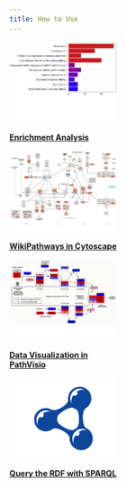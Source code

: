 ```yaml
---
title: How to Use
---
```


<div class="card-deck">
            <div class="card text-center" style="width: 12rem;">
              <a class="card-link" href="https://github.com/gladstone-institutes/Bioinformatics-Workshops/blob/master/intro-pathway-analysis-visualization/Hands-on_PathwayAnalysis.pdf">
              <img class="card-img-top" src="/assets/img/WP-Enrichment.png" alt="Enrichment Analysis">
              <div class="card-body">
                <p class="card-text"><b>Enrichment Analysis</b></p>
              </div>
              </a>
            </div>
            <div class="card text-center" style="width: 12rem;">
              <a class="card-link" href="https://cytoscape.org/cytoscape-tutorials/protocols/wikipathways-app/#/title" target="_blank">
              <img class="card-img-top" src="/assets/img/WPCytoscape-pw.png" alt="Cytoscape">
              <div class="card-body">
                <p class="card-text"><b>WikiPathways in Cytoscape</b></p>
              </div>
              </a>
            </div>
            <div class="card text-center" style="width: 12rem;">
              <a class="card-link" href="https://pathvisio.org/tutorials/visualization.html" target="_blank">
              <img class="card-img-top" src="/assets/img/WP-PathVisio.png" alt="PathVisio">
              <div class="card-body">
                <p class="card-text"><b>Data Visualization in PathVisio</b></p>
              </div>
              </a>
            </div>
            <div class="card text-center" style="width: 12rem;">
              <a class="card-link" href="https://sparql.wikipathways.org/" target="_blank">
              <img class="card-img-top" src="/assets/img/rdf.png" alt="RDF">
              <div class="card-body">
                <p class="card-text"><b>Query the RDF with SPARQL</b></p>
              </div>
              </a>
            </div>
</div>